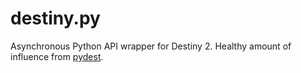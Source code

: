 # destiny.py
Asynchronous Python API wrapper for Destiny 2. Healthy amount of influence from [pydest](https://github.com/jgayfer/pydest).